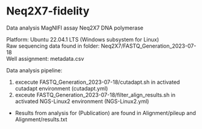 # Neq2X7-fidelity
Data analysis MagNIFI assay Neq2X7 DNA polymerase

Platform: Ubuntu 22.04.1 LTS  (Windows subsystem for Linux)  
Raw sequencing data found in folder: Neq2X7/FASTQ_Generation_2023-07-18  
Well assignment: metadata.csv

Data analysis pipeline:  
1. excecute FASTQ_Generation_2023-07-18/cutadapt.sh in activated cutadapt environment (cutadapt.yml)
2. exceute FASTQ_Generation_2023-07-18/filter_align_results.sh in activated NGS-Linux2 environment (NGS-Linux2.yml)

* Results from analysis for (Publication) are found in Alignment/pileup and Alignment/results.txt
